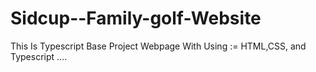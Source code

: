 # Sidcup--Family-golf-Website
This Is Typescript Base Project Webpage With Using := HTML,CSS, and Typescript ....
